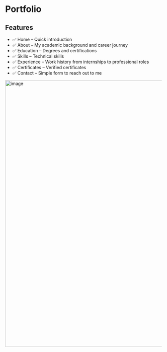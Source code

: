 # Portfolio
## Features
- ✅ Home – Quick introduction
- ✅ About – My academic background and career journey
- ✅ Education – Degrees and certifications
- ✅ Skills – Technical skills
- ✅ Experience – Work history from internships to professional roles
- ✅ Certificates – Verified certificates
- ✅ Contact – Simple form to reach out to me
<img width="1919" height="858" alt="image" src="https://github.com/user-attachments/assets/af645425-9eb4-45bf-8af1-064b0460f110" />

